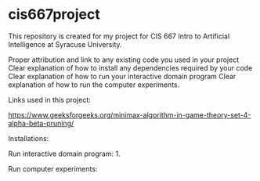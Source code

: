 # cis667project
This repository is created for my project for CIS 667 Intro to Artificial Intelligence at Syracuse University.

Proper attribution and link to any existing code you used in your project
Clear explanation of how to install any dependencies required by your code
Clear explanation of how to run your interactive domain program
Clear explanation of how to run the computer experiments.

Links used in this project:

https://www.geeksforgeeks.org/minimax-algorithm-in-game-theory-set-4-alpha-beta-pruning/

Installations:


Run interactive domain program:
1. 

Run computer experiments:
